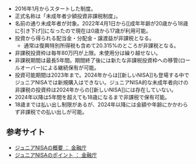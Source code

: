 - 2016年1月からスタートした制度。
- 正式名称は「未成年者少額投資非課税制度」。
- 名前の通り未成年者が対象。2022年4月1日から[[成年年齢が20歳から18歳に引き下げ]]になったので現在は0歳から17歳が利用可能。
- 投資から得られる配当金・分配金・譲渡益が非課税となる。
	- 通常は復興特別所得税も含めて20.315%のところが非課税となる。
- 非課税投資枠は毎年80万円が上限。未使用分は繰り越せない。
- 非課税期間は最長5年間。期間終了後には新たな非課税投資枠への移管(ロールオーバー)による継続保有が可能。
- 投資可能期間は2023年まで。2024年からは[[新しいNISA]]も登場する中でジュニアNISAでは新規購入はできない。ジュニアNISA的な未成年者向けの非課税の投資枠は2024年からの[[新しいNISA]]には存在していない。
- 2024年以降は5年間を超えても18歳になるまで非課税で保有可能。
- 18歳までは払い出し制限があるが、2024年以降には金額や年齢にかかわらず非課税での払い出しが可能。

## 参考サイト
- [ジュニアNISAの概要 ： 金融庁](https://www.fsa.go.jp/policy/nisa2/about/junior/overview/index.html)
- [ジュニアNISAのポイント ： 金融庁](https://www.fsa.go.jp/policy/nisa2/about/junior/point/index.html)